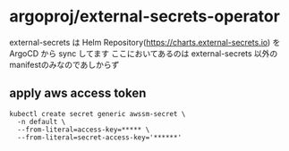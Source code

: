 # argoproj/external-secrets-operator

external-secrets は Helm Repository(https://charts.external-secrets.io) を ArgoCD から sync してます
ここにおいてあるのは external-secrets 以外の manifestのみなのであしからず

## apply aws access token

```
kubectl create secret generic awssm-secret \
  -n default \
  --from-literal=access-key=***** \
  --from-literal=secret-access-key='******'
```
